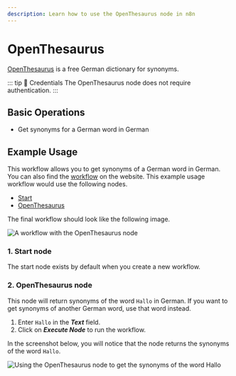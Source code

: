 ```yaml
---
description: Learn how to use the OpenThesaurus node in n8n
---
```


# OpenThesaurus

[OpenThesaurus](https://www.openthesaurus.de/) is a free German dictionary for synonyms.

::: tip 🔑 Credentials
The OpenThesaurus node does not require authentication.
:::

## Basic Operations

- Get synonyms for a German word in German

## Example Usage

This workflow allows you to get synonyms of a German word in German. You can also find the [workflow](https://n8n.io/workflows/806) on the website. This example usage workflow would use the following nodes.
- [Start](../../core-nodes/Start/README.md)
- [OpenThesaurus]()

The final workflow should look like the following image.

![A workflow with the OpenThesaurus node](./workflow.png)

### 1. Start node

The start node exists by default when you create a new workflow.

### 2. OpenThesaurus node

This node will return synonyms of the word `Hallo` in German. If you want to get synonyms of another German word, use that word instead.

1. Enter `Hallo` in the ***Text*** field.
2. Click on ***Execute Node*** to run the workflow.

In the screenshot below, you will notice that the node returns the synonyms of the word `Hallo`.

![Using the OpenThesaurus node to get the synonyms of the word Hallo](./OpenThesaurus_node.png)
